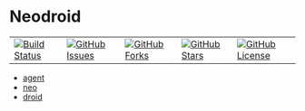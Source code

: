 # Neodroid

<table>
   <tr>
     <td>
       <a href='https://travis-ci.org/sintefneodroid/sintefneodroid.github.io'>
         <img src='https://travis-ci.org/sintefneodroid/sintefneodroid.github.io.svg?branch=master' alt='Build Status' />
       </a>
     </td>
     <td>
       <a href='https://github.com/sintefneodroid/sintefneodroid.github.io/issues'>
         <img src='https://img.shields.io/github/issues/sintefneodroid/sintefneodroid.github.io.svg?style=flat' alt='GitHub Issues' />
       </a>
     </td>
     <td>
       <a href='https://github.com/sintefneodroid/sintefneodroid.github.io/network'>
         <img src='https://img.shields.io/github/forks/sintefneodroid/sintefneodroid.github.io.svg?style=flat' alt='GitHub Forks' />
       </a>
     </td>
       <td>
       <a href='https://github.com/sintefneodroid/sintefneodroid.github.io/stargazers'>
         <img src='https://img.shields.io/github/stars/sintefneodroid/sintefneodroid.github.io.svg?style=flat' alt='GitHub Stars' />
       </a>
     </td>
       <td>
       <a href='https://github.com/sintefneodroid/sintefneodroid.github.io/blob/master/LICENSE.md'>
         <img src='https://img.shields.io/github/license/sintefneodroid/sintefneodroid.github.io.svg?style=flat' alt='GitHub License' />
       </a>
     </td>
  </tr>
</table>

- [agent](https://github.com/sintefneodroid/agent)
- [neo](https://github.com/sintefneodroid/neo)
- [droid](https://github.com/sintefneodroid/droid)
